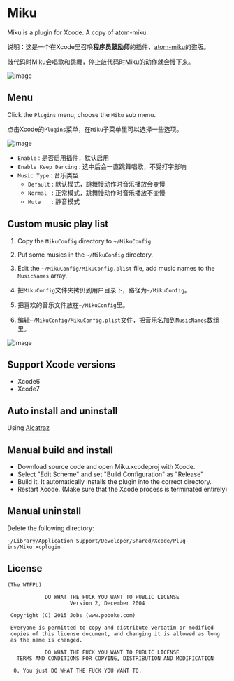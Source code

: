
# Miku
  Miku is a plugin for Xcode. A copy of atom-miku.

  说明：这是一个在Xcode里召唤**程序员鼓励师**的插件，[atom-miku](https://github.com/sunqibuhuake/atom-miku)的盗版。

  敲代码时Miku会唱歌和跳舞，停止敲代码时Miku的动作就会慢下来。

  ![image](https://github.com/poboke/Miku/raw/master/Screenshots/about.png)

## Menu

  Click the `Plugins` menu, choose the `Miku` sub menu.

  点击Xcode的`Plugins`菜单，在`Miku`子菜单里可以选择一些选项。

  ![image](https://github.com/poboke/Miku/raw/master/Screenshots/menu.jpg)

  * `Enable` : 是否启用插件，默认启用
  * `Enable Keep Dancing` : 选中后会一直跳舞唱歌，不受打字影响
  * `Music Type` : 音乐类型
    * `Default` : 默认模式，跳舞慢动作时音乐播放会变慢
    * `Normal ` : 正常模式，跳舞慢动作时音乐播放不变慢
    * `Mute   ` : 静音模式

## Custom music play list

  1. Copy the `MikuConfig` directory to `~/MikuConfig`.
  2. Put some musics in the `~/MikuConfig` directory.
  3. Edit the `~/MikuConfig/MikuConfig.plist` file, add music names to the `MusicNames` array.

  1. 把`MikuConfig`文件夹拷贝到用户目录下，路径为`~/MikuConfig`。
  2. 把喜欢的音乐文件放在`~/MikuConfig`里。
  3. 编辑`~/MikuConfig/MikuConfig.plist`文件，把音乐名加到`MusicNames`数组里。

  ![image](https://github.com/poboke/Miku/raw/master/Screenshots/playlist.jpg)

## Support Xcode versions
  - Xcode6
  - Xcode7

## Auto install and uninstall
  Using [Alcatraz](https://github.com/alcatraz/Alcatraz)

## Manual build and install
  - Download source code and open Miku.xcodeproj with Xcode.
  - Select "Edit Scheme" and set "Build Configuration" as "Release"
  - Build it. It automatically installs the plugin into the correct directory.
  - Restart Xcode. (Make sure that the Xcode process is terminated entirely)

## Manual uninstall 
  Delete the following directory:

  `~/Library/Application Support/Developer/Shared/Xcode/Plug-ins/Miku.xcplugin`

## License
	(The WTFPL)
	
	            DO WHAT THE FUCK YOU WANT TO PUBLIC LICENSE
	                    Version 2, December 2004
	
	 Copyright (C) 2015 Jobs (www.poboke.com)
	
	 Everyone is permitted to copy and distribute verbatim or modified
	 copies of this license document, and changing it is allowed as long
	 as the name is changed.
	
	            DO WHAT THE FUCK YOU WANT TO PUBLIC LICENSE
	   TERMS AND CONDITIONS FOR COPYING, DISTRIBUTION AND MODIFICATION
	
	  0. You just DO WHAT THE FUCK YOU WANT TO.

